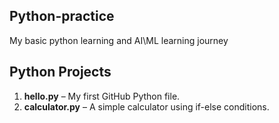 ## Python-practice 
My basic python learning and AI\ML learning journey 
## Python Projects
1. **hello.py** – My first GitHub Python file.
2. **calculator.py** – A simple calculator using if-else conditions.
